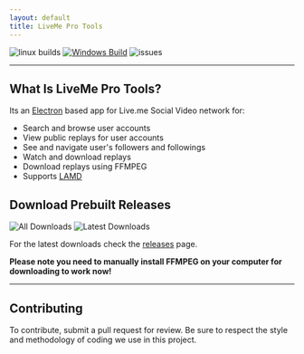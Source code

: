 ```yaml
---
layout: default
title: LiveMe Pro Tools
---
```

![linux builds](https://img.shields.io/travis/thecoder75/liveme-pro-tools.svg?label=Linux%20Builds)
[![Windows Build](https://ci.appveyor.com/api/projects/status/jc119jb9vkt7p4qj/branch/master?svg=true)](https://ci.appveyor.com/project/TheCoder/liveme-pro-tools/branch/master)
![issues](https://img.shields.io/github/issues-raw/thecoder75/liveme-pro-tools.svg?label=Open%20Issues)

* * *

## What Is LiveMe Pro Tools?
Its an [Electron](https://electronjs.org) based app for Live.me Social Video network for:
- Search and browse user accounts
- View public replays for user accounts
- See and navigate user's followers and followings
- Watch and download replays
- Download replays using FFMPEG
- Supports [LAMD](https://thecoderstoolbox.com/lamd)

## Download Prebuilt Releases
![All Downloads](https://img.shields.io/github/downloads/thecoder75/liveme-pro-tools/total.svg?style=flat-square&label=All+Releases+Downloaded)
![Latest Downloads](https://img.shields.io/github/downloads/thecoder75/liveme-pro-tools/latest/total.svg?style=flat-square&label=Latest+Release+Downloaded)

For the latest downloads check the [releases](https://github.com/thecoder75/liveme-pro-tools/releases) page.

**Please note you need to manually install FFMPEG on your computer for downloading to work now!**

* * *

## Contributing

To contribute, submit a pull request for review.  Be sure to respect the style and methodology of coding we use in this project.

